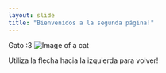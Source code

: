 ```yaml
---
layout: slide
title: "Bienvenidos a la segunda página!"
---
```

Gato :3
![Image of a cat](https://cdn.pixabay.com/photo/2021/07/13/11/34/cat-6463284_960_720.jpg)

Utiliza la flecha hacia la izquierda para volver!
